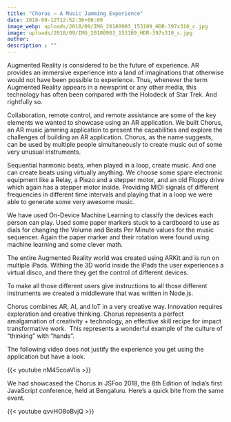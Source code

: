 ```yaml
---
title: "Chorus – A Music Jamming Experience"
date: 2018-09-12T12:52:36+06:00
image_webp: uploads/2018/09/IMG_20180903_153109_HDR-397x310_c.jpg
image: uploads/2018/09/IMG_20180903_153109_HDR-397x310_c.jpg
author: 
description : ""
---
```



Augmented Reality is considered to be the future of experience. AR provides an immersive experience into a land of imaginations that otherwise would not have been possible to experience. Thus, whenever the term Augmented Reality appears in a newsprint or any other media, this technology has often been compared with the Holodeck of Star Trek. And rightfully so.


Collaboration, remote control, and remote assistance are some of the key elements we wanted to showcase using an AR application. We built Chorus, an AR music jamming application to present the capabilities and explore the challenges of building an AR application. Chorus, as the name suggests, can be used by multiple people simultaneously to create music out of some very unusual instruments.

Sequential harmonic beats, when played in a loop, create music. And one can create beats using virtually anything. We choose some spare electronic equipment like a Relay, a Piezo and a stepper motor, and an old Floppy drive which again has a stepper motor inside. Providing MIDI signals of different frequencies in different time intervals and playing that in a loop we were able to generate some very awesome music.

We have used On-Device Machine Learning to classify the devices each person can play. Used some paper markers stuck to a cardboard to use as dials for changing the Volume and Beats Per Minute values for the music sequencer. Again the paper marker and their rotation were found using machine learning and some clever math.

The entire Augmented Reality world was created using ARKit and is run on multiple iPads. Withing the 3D world inside the iPads the user experiences a virtual disco, and there they get the control of different devices.

To make all those different users give instructions to all those different instruments we created a middleware that was written in Node.js.

Chorus combines AR, AI, and IoT in a very creative way. Innovation requires exploration and creative thinking. Chorus represents a perfect amalgamation of creativity + technology, an effective skill recipe for impact transformative work.  This represents a wonderful example of the culture of “thinking” with “hands”.

The following video does not justify the experience you get using the application but have a look.

{{< youtube nM45coaVIis >}}

We had showcased the Chorus in JSFoo 2018, the 8th Edition of India’s first JavaScript conference, held at Bengaluru. Here’s a quick bite from the same event.

{{< youtube qvvHO8oBvjQ >}}
